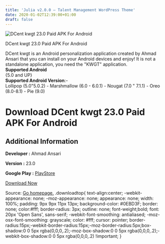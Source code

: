 ```yaml
---
title: 'Julia v2.0.0 – Talent Management WordPress Theme'
date: 2020-01-02T12:39:00+01:00
draft: false
---
```


![DCent kwgt 23.0 Paid APK For Android](https://i1.wp.com/apkhome.net/wp-content/uploads/2020/01/DCent-kwgt-23.0-Paid.png "DCent kwgt 23.0 Paid APK For Android")

  

DCent kwgt 23.0 Paid APK For Android

DCent kwgt is an Android personalization application created by Ahmad Ansari that you can install on your Android devices and enjoy! It is not a standalone application, you need the "KWGT" application.  
**Supported Android**  
{5.0 and UP}  
**Supported Android Version**:-  
Lollipop (5.0"5.0.2) - Marshmallow (6.0 - 6.0.1) - Nougat (7.0 " 7.1.1) - Oreo (8.0-8.1) - Pie (9.0)

Download DCent kwgt 23.0 Paid APK For Android
=============================================

Additional Information
----------------------

**Developer :** Ahmad Ansari

**Version :** 23.0

**Google Play :** [PlayStore](https://play.google.com/store/apps/details?id=com.dcentkwgtbyahmad.kustom.pack)

  

[Download Now](https://store4app.co/post/dcent-kwgt-23-0-paid-apk-for-android_1577965070)

  
Source: [Go homepage.](https://store4app.co/post/dcent-kwgt-23-0-paid-apk-for-android_1577965070) .downloadtop{ text-align:center; -webkit-appearance: none; -moz-appearance: none; appearance: none; width: 100%; padding: 9px 9px 11px 13px; background-color: #0EBD3F; border: none; color:#fff; border-radius: 3px; outline: none; font-weight;bold; font: 20px 'Open Sans', sans-serif; -webkit-font-smoothing: antialiased; -moz-osx-font-smoothing: grayscale; color: #fff; cursor: pointer; border-radius:15px;-webkit-border-radius:15px;-moz-border-radius:5px;box-shadow:0 0 5px rgba(0,0,0,.2);-moz-box-shadow:0 0 5px rgba(0,0,0,.2);-webkit-box-shadow:0 0 5px rgba(0,0,0,.2) !important; }